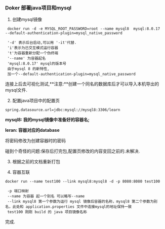 ### Doker 部署java项目和mysql 


1. 创建mysql镜像
```
 docker run -d -e MYSQL_ROOT_PASSWORD=root --name mysql8  mysql:8.0.17  --default-authentication-plugin=mysql_native_password

 '-d' 表示后台启动,可以用 '-it'代替.
 'i'表示为已交互模式运行容器
 't'为容器重新分配一个伪终端
 '--name' 为容器起名
 'mysql:8.0.17' mysql的版本号
 由于mysql 8 的新特性,
 加一个--default-authentication-plugin=mysql_native_password
```

连接上后去可视化测试,**注意:**创建一个同名的数据库后才可以导入本机导出的mysql文件.

2. 配置java项目中的配置页 

`spring.datasource.url=jdbc:mysql://mysql8:3306/learn`

**mysql8: 我的mysql镜像中准备好的容器名;**

**leran: 容器对应的database**

将密码修改为创建容器时的密码

碰到个奇怪的问题:保存后打完包,配置页修改的内容变回之前的.未解决.

3. 根据之前的文档重新打包

4. 容器互联

```
docker run --name test100 --link mysql8:mysql8 -d -p 8080:8080 test100
	
 -p 端口映射
 --name 为容器 起一个别名 可以略写--name
 --link mysql8 第一个参数为运行 mysql 镜像后容器的名称，mysql8 第二个参数为别名，此处和 application.properties 文件中连接mysql的地址保持一致 
 test100 刚刚 build 的 java 项目镜像名称
```

完成.


